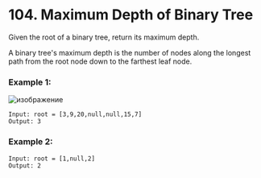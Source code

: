 # 104. Maximum Depth of Binary Tree
Given the root of a binary tree, return its maximum depth.

A binary tree's maximum depth is the number of nodes along the longest path from the root node down to the farthest leaf node.

 

### Example 1:
![изображение](https://user-images.githubusercontent.com/38793933/153799673-9be5d803-2298-4996-8cb1-b1961df6a809.png)

```
Input: root = [3,9,20,null,null,15,7]
Output: 3
```
### Example 2:
```
Input: root = [1,null,2]
Output: 2
```
